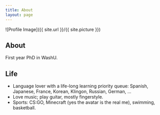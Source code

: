 ```yaml
---
title: About
layout: page
---
```

![Profile Image]({{ site.url }}/{{ site.picture }})

<h2>About</h2>
<p>First year PhD in WashU.</p>

<h2>Life</h2>
<ul class="skill-list">
    <li>Language lover with a life-long learning priority queue: Spanish, Japanese, France, Korean, Klingon, Russian, German, ... </li>
    <li>Love music; play guitar, mostly fingerstyle.</li>
    <li>Sports: CS:GO, Minecraft (yes the avatar is the real me), swimming, basketball.</li>
</ul>
